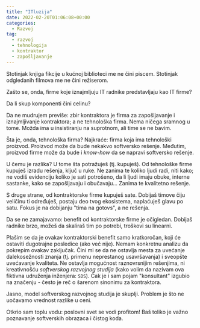 ```yaml
---
title: "ITluzija"
date: 2022-02-20T01:06:08+00:00
categories:
  - Razvoj
tag:
  - razvoj
  - tehnologija
  - kontraktor
  - zapošljavanje
---
```


Stotinjak knjiga fikcije u kućnoj biblioteci me ne čini piscem. Stotinjak odgledanih filmova me ne čini režiserom.

Zašto se, onda, firme koje iznajmljuju IT radnike predstavljaju kao IT firme?

<!--more-->

Da li skup komponenti čini celinu?

Da ne mudrujem previše: zbir kontraktora je firma za zapošljavanje i iznajmljivanje kontraktora; a ne tehnološka firma. Nema ničega sramnog u tome. Možda ima u insistiranju na suprotnom, ali time se ne bavim.

Šta je, onda, tehnološka firma? Najkraće: firma koja ima tehnološki proizvod. Proizvod može da bude nekakvo softversko rešenje. Međutim, proizvod firme može da bude i _know-how_ da se napravi softversko rešenje.

U čemu je razlika? U tome šta potražuješ (tj. kupuješ). Od tehnološke firme kupuješ izradu rešenja, ključ u ruke. Ne zanima te koliko ljudi radi, niti kako; ne vodiš evidenciju koliko je sati potrošeno, da li ljudi imaju obuke, interne sastanke, kako se zapošljavaju i obučavaju... Zanima te kvalitetno rešenje.

S druge strane, od kontraktorske firme kupuješ sate. Dobijaš timove čiju veličinu ti određuješ, postaju deo tvog ekosistema, naplaćuješ glavu po satu. Fokus je na dobijanju "tima na gotovs", a ne rešenja.

Da se ne zamajavamo: benefit od kontraktorske firme je očigledan. Dobijaš radnike brzo, možeš da skaliraš tim po potrebi, troškovi su linearni.

Plašim se da je ovakav kontraktorski benefit samo kratkoročan, koji će ostaviti dugotrajne posledice (ako već nije). Nemam konkretnu analizu da pokrepim ovakav zaključak. Čini mi se da ne ostavlja mesta za uvećanje dalekosežnosti znanja (tj. primenu neprestanog usavršavanja) i sveopšte uvećavanje kvaliteta. Ne ostavlja mogućnost raznovrsnijim rešenjima, ni kreativnošću _softverskog razvojnog studija_ (kako volim da nazivam ova fiktivna udruženja inženjera: `SDS`). Čak je i sam pojam "konsultant" izgubio na značenju - često je reč o šarenom sinonimu za kontraktora.

Jasno, model softverskog razvojnog studija je skuplji. Problem je što ne uočavamo vrednost razlike u ceni.

Otkrio sam toplu vodu: poslovni svet se vodi profitom! Baš toliko je važno poznavanje softverskih obrazaca i čistog koda.
